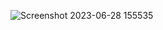 ![Screenshot 2023-06-28 155535](https://github.com/Hna456/data-storage/assets/128493987/bde9930e-ce68-4005-bb78-fbd33f0bfb81)
